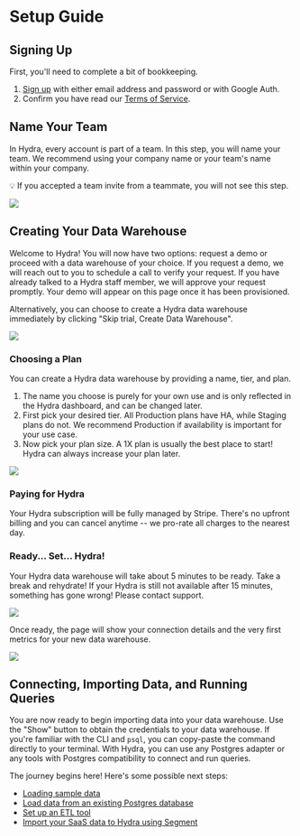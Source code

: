 # Setup Guide

## Signing Up

First, you'll need to complete a bit of bookkeeping.

1. [Sign up](https://dashboard.hydra.so/signup) with either email address and password or with Google Auth.
2. Confirm you have read our [Terms of Service](https://hydras.io/legal/tos).

## Name Your Team

In Hydra, every account is part of a team. In this step, you will name your team. We recommend using your company name or your team's name within your company.

💡 If you accepted a team invite from a teammate, you will not see this step.

![](../.gitbook/assets/set-team-name.png)

## Creating Your Data Warehouse

Welcome to Hydra! You will now have two options: request a demo or proceed with a data warehouse of your choice. If you request a demo, we will reach out to you to schedule a call to verify your request. If you have already talked to a Hydra staff member, we will approve your request promptly. Your demo will appear on this page once it has been provisioned.

Alternatively, you can choose to create a Hydra data warehouse immediately by clicking "Skip trial, Create Data Warehouse".

![](../.gitbook/assets/welcome-to-hydra.png)

### Choosing a Plan

You can create a Hydra data warehouse by providing a name, tier, and plan.

1. The name you choose is purely for your own use and is only reflected in the Hydra dashboard, and can be changed later.
2. First pick your desired tier. All Production plans have HA, while Staging plans do not. We recommend Production if availability is important for your use case.
3. Now pick your plan size. A 1X plan is usually the best place to start! Hydra can always increase your plan later.

![](../.gitbook/assets/create-hydra.png)

### Paying for Hydra

Your Hydra subscription will be fully managed by Stripe. There's no upfront billing and you can cancel anytime -- we pro-rate all charges to the nearest day.

### Ready... Set... Hydra!

Your Hydra data warehouse will take about 5 minutes to be ready. Take a break and rehydrate! If your Hydra is still not available after 15 minutes, something has gone wrong! Please contact support.

![](../.gitbook/assets/hydra-creating-spinner.png)

Once ready, the page will show your connection details and the very first metrics for your new data warehouse.

![](../.gitbook/assets/hydra-show.png)

## Connecting, Importing Data, and Running Queries

You are now ready to begin importing data into your data warehouse. Use the "Show" button to obtain the credentials to your data warehouse. If you're familiar with the CLI and `psql`, you can copy-paste the command directly to your terminal. With Hydra, you can use any Postgres adapter or any tools with Postgres compatibility to connect and run queries.

The journey begins here! Here's some possible next steps:

* [Loading sample data](loading-sample-data.md)
* [Load data from an existing Postgres database](../centralize-data/load/from-postgres.md)
* [Set up an ETL tool](../centralize-data/stream/etl-tools.md)
* [Import your SaaS data to Hydra using Segment](../centralize-data/stream/segment.md)
